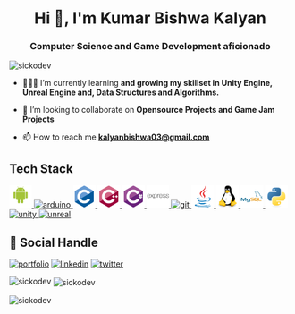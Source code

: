 
<h1 align="center">Hi 👋, I'm Kumar Bishwa Kalyan</h1>
<h3 align="center">Computer Science and Game Development aficionado</h3>

<p align="left"> <img src="https://komarev.com/ghpvc/?username=sickodev&label=Profile%20views&color=0e75b6&style=flat" alt="sickodev" /> </p>

- 👨🏽‍💻 I’m currently learning **and growing my skillset in Unity Engine, Unreal Engine and, Data Structures and Algorithms.**

- 🤝 I’m looking to collaborate on **Opensource Projects and Game Jam Projects**

- 📫 How to reach me **kalyanbishwa03@gmail.com**


## Tech Stack


<p align="left"> <a href="https://developer.android.com" target="_blank"> <img src="https://raw.githubusercontent.com/devicons/devicon/master/icons/android/android-original-wordmark.svg" alt="android" width="40" height="40"/> </a> <a href="https://www.arduino.cc/" target="_blank"> <img src="https://cdn.worldvectorlogo.com/logos/arduino-1.svg" alt="arduino" width="40" height="40"/> </a> <a href="https://www.cprogramming.com/" target="_blank"> <img src="https://raw.githubusercontent.com/devicons/devicon/master/icons/c/c-original.svg" alt="c" width="40" height="40"/> </a> <a href="https://www.w3schools.com/cpp/" target="_blank"> <img src="https://raw.githubusercontent.com/devicons/devicon/master/icons/cplusplus/cplusplus-original.svg" alt="cplusplus" width="40" height="40"/> </a> <a href="https://www.w3schools.com/cs/" target="_blank"> <img src="https://raw.githubusercontent.com/devicons/devicon/master/icons/csharp/csharp-original.svg" alt="csharp" width="40" height="40"/> </a> <a href="https://expressjs.com" target="_blank"> <img src="https://raw.githubusercontent.com/devicons/devicon/master/icons/express/express-original-wordmark.svg" alt="express" width="40" height="40"/> </a> <a href="https://git-scm.com/" target="_blank"> <img src="https://www.vectorlogo.zone/logos/git-scm/git-scm-icon.svg" alt="git" width="40" height="40"/> </a> <a href="https://www.java.com" target="_blank"> <img src="https://raw.githubusercontent.com/devicons/devicon/master/icons/java/java-original.svg" alt="java" width="40" height="40"/> </a> <a href="https://www.linux.org/" target="_blank"> <img src="https://raw.githubusercontent.com/devicons/devicon/master/icons/linux/linux-original.svg" alt="linux" width="40" height="40"/> </a> <a href="https://www.mysql.com/" target="_blank"> <img src="https://raw.githubusercontent.com/devicons/devicon/master/icons/mysql/mysql-original-wordmark.svg" alt="mysql" width="40" height="40"/> </a> <a href="https://www.python.org" target="_blank"> <img src="https://raw.githubusercontent.com/devicons/devicon/master/icons/python/python-original.svg" alt="python" width="40" height="40"/> </a> <a href="https://unity.com/" target="_blank"> <img src="https://www.vectorlogo.zone/logos/unity3d/unity3d-icon.svg" alt="unity" width="40" height="40"/> </a> <a href="https://unrealengine.com/" target="_blank"> <img src="https://raw.githubusercontent.com/kenangundogan/fontisto/036b7eca71aab1bef8e6a0518f7329f13ed62f6b/icons/svg/brand/unreal-engine.svg" alt="unreal" width="40" height="40"/> </a> </p>


## 🔗 Social Handle
[![portfolio](https://img.shields.io/badge/portfolio-000?style=for-the-badge&logo=ko-fi&logoColor=white)](https://github.com/sickodev)
[![linkedin](https://img.shields.io/badge/linkedin-0A66C2?style=for-the-badge&logo=linkedin&logoColor=white)](https://www.linkedin.com/kalyanbishwa)
[![twitter](https://img.shields.io/badge/twitter-1DA1F2?style=for-the-badge&logo=twitter&logoColor=white)](https://twitter.com/kalyan_bishwa)
<!-- [![whatsapp](https://img.shields.io/badge/WhatsApp-25D366?style=for-the-badge&logo=whatsapp&logoColor=white)](https://api.whatsapp.com/send/?phone=916370132020&text&app_absent=0) -->




  

<p><img align="left" src="https://github-readme-stats.vercel.app/api/top-langs?username=sickodev&show_icons=true&locale=en&layout=compact" alt="sickodev" /></p>



<p>&nbsp;<img align="center" src="https://github-readme-stats.vercel.app/api?username=sickodev&show_icons=true&locale=en" alt="sickodev" /></p>



<p><img align="center" src="https://github-readme-streak-stats.herokuapp.com/?user=sickodev&" alt="sickodev" /></p>

